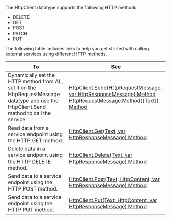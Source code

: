 The HttpClient datatype supports the following HTTP methods:
* DELETE 
* GET 
* POST 
* PATCH
* PUT

The following table includes links to help you get started with calling external services using different HTTP methods.

|To      |See      | 
|--------|---------| 
|Dynamically set the HTTP method from AL, set it on the HttpRequestMessage datatype and use the HttpClient.Send method to call the service.| [HttpClient.Send(HttpRequestMessage, var HttpResponseMessage) Method](../developer/methods-auto/httpclient/httpclient-send-method.md) <br> [HttpRequestMessage.Method([Text]) Method](../developer/methods-auto/httprequestmessage/httprequestmessage-method-method.md) | 
|Read data from a service endpoint using the HTTP GET method.| [HttpClient.Get(Text, var HttpResponseMessage) Method](../developer/methods-auto/httpclient/httpclient-get-method.md)  | 
|Delete data in a service endpoint using the HTTP DELETE method.| [HttpClient.Delete(Text, var HttpResponseMessage) Method](../developer/methods-auto/httpclient/httpclient-delete-method.md)  | 
|Send data to a service endpoint using the HTTP POST method.| [HttpClient.Post(Text, HttpContent, var HttpResponseMessage) Method](../developer/methods-auto/httpclient/httpclient-post-method.md) | 
|Send data to a service endpoint using the HTTP PUT method.| [HttpClient.Put(Text, HttpContent, var HttpResponseMessage) Method](../developer/methods-auto/httpclient/httpclient-put-method.md) | 
